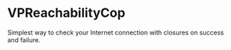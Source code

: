 # VPReachabilityCop
Simplest way to check your Internet connection with closures on success and failure.
